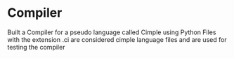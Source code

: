 # Compiler
Built a Compiler for a pseudo language called Cimple using Python
Files with the extension .ci are considered cimple language files and are used for testing the compiler

